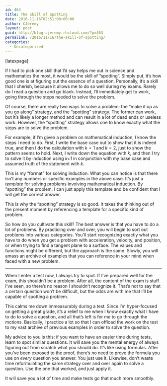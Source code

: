 ```yaml
---
id: 463
title: The Skill of Spotting
date: 2016-11-16T02:51:00+00:00
author: CJeremy
layout: post
guid: http://blog-cjeremy.rhcloud.com/?p=463
permalink: /2016/11/16/the-skill-of-spotting/
categories:
  - Uncategorized
---
```

[latexpage]

If I had to pick one skill that I&#8217;d say helps me out in science and mathematics the most, it would be the skill of &#8220;spotting&#8221;. Simply put, it&#8217;s how good one is at figuring out the essence of a question. Personally, it&#8217;s a skill that I cherish, because it allows me to do so well during my exams. Rarely do I read a question and go blank. Instead, I&#8217;ll immediately get to work, going through the steps needed to solve the problem.

Of course, there are really two ways to solve a problem: the &#8220;make it up as you go along&#8221; strategy, and the &#8220;spotting&#8221; strategy. The former can work, but it&#8217;s likely a longer method and can result in a lot of dead ends or useless work. However, the &#8220;spotting&#8221; strategy allows one to know exactly what the steps are to solve the problem.

For example, if I&#8217;m given a problem on mathematical induction, I know the steps I need to do. First, I write the base case out to show that it is indeed true, and then I do the calculation with $k=1$ and $k=2$, just to show the pattern seems to hold. Next, I write down the equation with _k_, and then I try to solve it by induction using _k+1_ in conjunction with my base case and assumed truth of the statement with _k_.

This is my &#8220;format&#8221; for solving induction. What you can notice is that there isn&#8217;t any numbers or specific examples in the above case. It&#8217;s just a _template_ for solving problems involving mathematical induction. By &#8220;spotting&#8221; the problem, I can just apply this template and be confident that I will get the correct answer.

This is why the &#8220;spotting&#8221; strategy is so good. It takes the thinking out of the present moment by referencing a template for a specific kind of problem.

So how do you cultivate this skill? The best answer is that you have to do a lot of problems. By practicing over and over, you will begin to sort out problems into various categories. You&#8217;ll start recognizing exactly what you have to do when you get a problem with acceleration, velocity, and position, or when trying to find a tangent plane to a surface. The values and functions might be different, but the approach is the same. Slowly, you will amass an archive of examples that you can reference in your mind when faced with a new problem.

* * *

When I enter a test now, I always try to spot. If I&#8217;ve prepared well for the exam, this shouldn&#8217;t be a problem. After all, the content of the exam is stuff I&#8217;ve seen, so there&#8217;s no reason I shouldn&#8217;t recognize it. That&#8217;s not to say that a certain question won&#8217;t be difficult, but the odds are with me that I&#8217;ll be capable of spotting a problem.

This calms me down immeasurably during a test. Since I&#8217;m hyper-focused on getting a great grade, it&#8217;s a relief to me when I _know_ exactly what I have to do to solve a question, and all that&#8217;s left is for me to go through the motions. Basically, I practice a lot so that I can offload the work on the test to my vast archive of previous examples in order to solve the question.

My advice to you is this: if you want to have an easier time during tests, learn to spot similar questions. It will save you the mental energy of always figuring out from scratch what you should do. It&#8217;s like using formulas. After you&#8217;ve been exposed to the proof, there&#8217;s no need to prove the formula you use on _every_ question you answer. You just use it. Likewise, don&#8217;t waste time reformulating the same strategy over and over again to solve a question. Use the one that worked, and just apply it.

It will save you a lot of time and make tests go that much more smoothly.